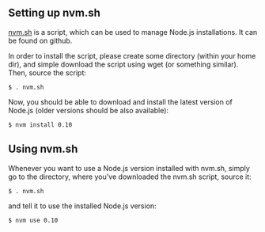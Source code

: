 ## Setting up nvm.sh

[nvm.sh](https://raw.githubusercontent.com/creationix/nvm/master/nvm.sh) is a script, which can be used to manage Node.js installations. It can be found on github.

In order to install the script, please create some directory (within your home dir), and simple download the script using wget (or something similar). Then, source the script:

    $ . nvm.sh

Now, you should be able to download and install the latest version of Node.js (older versions should be also available):

    $ nvm install 0.10

## Using nvm.sh

Whenever you want to use a Node.js version installed with nvm.sh, simply go to the directory, where you've downloaded the nvm.sh script, source it:

    $ . nvm.sh

and tell it to use the installed Node.js version:

    $ nvm use 0.10


